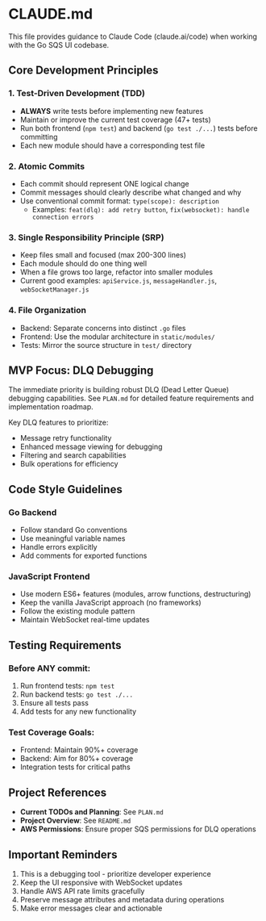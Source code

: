 # CLAUDE.md

This file provides guidance to Claude Code (claude.ai/code) when working with the Go SQS UI codebase.

## Core Development Principles

### 1. Test-Driven Development (TDD)
- **ALWAYS** write tests before implementing new features
- Maintain or improve the current test coverage (47+ tests)
- Run both frontend (`npm test`) and backend (`go test ./...`) tests before committing
- Each new module should have a corresponding test file

### 2. Atomic Commits
- Each commit should represent ONE logical change
- Commit messages should clearly describe what changed and why
- Use conventional commit format: `type(scope): description`
  - Examples: `feat(dlq): add retry button`, `fix(websocket): handle connection errors`

### 3. Single Responsibility Principle (SRP)
- Keep files small and focused (max 200-300 lines)
- Each module should do one thing well
- When a file grows too large, refactor into smaller modules
- Current good examples: `apiService.js`, `messageHandler.js`, `webSocketManager.js`

### 4. File Organization
- Backend: Separate concerns into distinct `.go` files
- Frontend: Use the modular architecture in `static/modules/`
- Tests: Mirror the source structure in `test/` directory

## MVP Focus: DLQ Debugging

The immediate priority is building robust DLQ (Dead Letter Queue) debugging capabilities. See `PLAN.md` for detailed feature requirements and implementation roadmap.

Key DLQ features to prioritize:
- Message retry functionality
- Enhanced message viewing for debugging
- Filtering and search capabilities
- Bulk operations for efficiency

## Code Style Guidelines

### Go Backend
- Follow standard Go conventions
- Use meaningful variable names
- Handle errors explicitly
- Add comments for exported functions

### JavaScript Frontend
- Use modern ES6+ features (modules, arrow functions, destructuring)
- Keep the vanilla JavaScript approach (no frameworks)
- Follow the existing module pattern
- Maintain WebSocket real-time updates

## Testing Requirements

### Before ANY commit:
1. Run frontend tests: `npm test`
2. Run backend tests: `go test ./...`
3. Ensure all tests pass
4. Add tests for any new functionality

### Test Coverage Goals:
- Frontend: Maintain 90%+ coverage
- Backend: Aim for 80%+ coverage
- Integration tests for critical paths

## Project References

- **Current TODOs and Planning**: See `PLAN.md`
- **Project Overview**: See `README.md`
- **AWS Permissions**: Ensure proper SQS permissions for DLQ operations

## Important Reminders

1. This is a debugging tool - prioritize developer experience
2. Keep the UI responsive with WebSocket updates
3. Handle AWS API rate limits gracefully
4. Preserve message attributes and metadata during operations
5. Make error messages clear and actionable